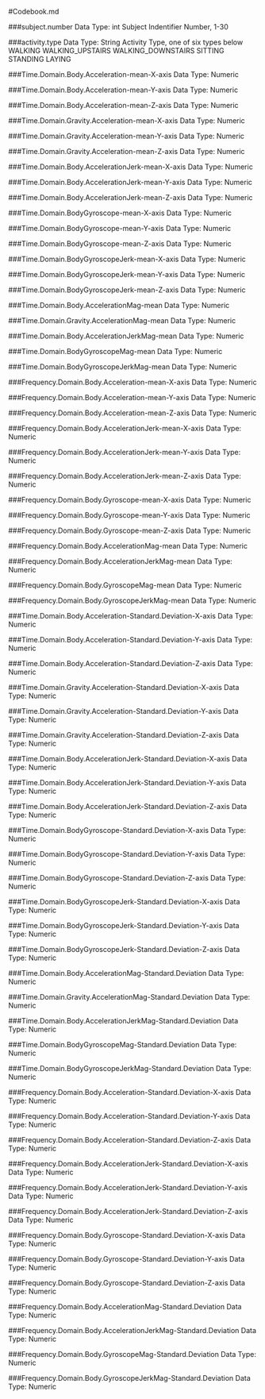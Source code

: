 #Codebook.md

###subject.number
Data Type: int
Subject Indentifier Number, 1-30

###activity.type
Data Type: String
Activity Type, one of six types below
	WALKING
	WALKING_UPSTAIRS
	WALKING_DOWNSTAIRS
	SITTING
	STANDING
	LAYING
	
###Time.Domain.Body.Acceleration-mean-X-axis
Data Type: Numeric

###Time.Domain.Body.Acceleration-mean-Y-axis
Data Type: Numeric

###Time.Domain.Body.Acceleration-mean-Z-axis
Data Type: Numeric

###Time.Domain.Gravity.Acceleration-mean-X-axis
Data Type: Numeric

###Time.Domain.Gravity.Acceleration-mean-Y-axis
Data Type: Numeric

###Time.Domain.Gravity.Acceleration-mean-Z-axis
Data Type: Numeric

###Time.Domain.Body.AccelerationJerk-mean-X-axis
Data Type: Numeric

###Time.Domain.Body.AccelerationJerk-mean-Y-axis
Data Type: Numeric

###Time.Domain.Body.AccelerationJerk-mean-Z-axis
Data Type: Numeric

###Time.Domain.BodyGyroscope-mean-X-axis
Data Type: Numeric

###Time.Domain.BodyGyroscope-mean-Y-axis
Data Type: Numeric

###Time.Domain.BodyGyroscope-mean-Z-axis
Data Type: Numeric

###Time.Domain.BodyGyroscopeJerk-mean-X-axis
Data Type: Numeric

###Time.Domain.BodyGyroscopeJerk-mean-Y-axis
Data Type: Numeric

###Time.Domain.BodyGyroscopeJerk-mean-Z-axis
Data Type: Numeric

###Time.Domain.Body.AccelerationMag-mean
Data Type: Numeric

###Time.Domain.Gravity.AccelerationMag-mean
Data Type: Numeric

###Time.Domain.Body.AccelerationJerkMag-mean
Data Type: Numeric

###Time.Domain.BodyGyroscopeMag-mean
Data Type: Numeric

###Time.Domain.BodyGyroscopeJerkMag-mean
Data Type: Numeric

###Frequency.Domain.Body.Acceleration-mean-X-axis
Data Type: Numeric

###Frequency.Domain.Body.Acceleration-mean-Y-axis
Data Type: Numeric

###Frequency.Domain.Body.Acceleration-mean-Z-axis
Data Type: Numeric

###Frequency.Domain.Body.AccelerationJerk-mean-X-axis
Data Type: Numeric

###Frequency.Domain.Body.AccelerationJerk-mean-Y-axis
Data Type: Numeric

###Frequency.Domain.Body.AccelerationJerk-mean-Z-axis
Data Type: Numeric

###Frequency.Domain.Body.Gyroscope-mean-X-axis
Data Type: Numeric

###Frequency.Domain.Body.Gyroscope-mean-Y-axis
Data Type: Numeric

###Frequency.Domain.Body.Gyroscope-mean-Z-axis
Data Type: Numeric

###Frequency.Domain.Body.AccelerationMag-mean
Data Type: Numeric

###Frequency.Domain.Body.AccelerationJerkMag-mean
Data Type: Numeric

###Frequency.Domain.Body.GyroscopeMag-mean
Data Type: Numeric

###Frequency.Domain.Body.GyroscopeJerkMag-mean
Data Type: Numeric

###Time.Domain.Body.Acceleration-Standard.Deviation-X-axis
Data Type: Numeric

###Time.Domain.Body.Acceleration-Standard.Deviation-Y-axis
Data Type: Numeric

###Time.Domain.Body.Acceleration-Standard.Deviation-Z-axis
Data Type: Numeric

###Time.Domain.Gravity.Acceleration-Standard.Deviation-X-axis
Data Type: Numeric

###Time.Domain.Gravity.Acceleration-Standard.Deviation-Y-axis
Data Type: Numeric

###Time.Domain.Gravity.Acceleration-Standard.Deviation-Z-axis
Data Type: Numeric

###Time.Domain.Body.AccelerationJerk-Standard.Deviation-X-axis
Data Type: Numeric

###Time.Domain.Body.AccelerationJerk-Standard.Deviation-Y-axis
Data Type: Numeric

###Time.Domain.Body.AccelerationJerk-Standard.Deviation-Z-axis
Data Type: Numeric

###Time.Domain.BodyGyroscope-Standard.Deviation-X-axis
Data Type: Numeric

###Time.Domain.BodyGyroscope-Standard.Deviation-Y-axis
Data Type: Numeric

###Time.Domain.BodyGyroscope-Standard.Deviation-Z-axis
Data Type: Numeric

###Time.Domain.BodyGyroscopeJerk-Standard.Deviation-X-axis
Data Type: Numeric

###Time.Domain.BodyGyroscopeJerk-Standard.Deviation-Y-axis
Data Type: Numeric

###Time.Domain.BodyGyroscopeJerk-Standard.Deviation-Z-axis
Data Type: Numeric

###Time.Domain.Body.AccelerationMag-Standard.Deviation
Data Type: Numeric

###Time.Domain.Gravity.AccelerationMag-Standard.Deviation
Data Type: Numeric

###Time.Domain.Body.AccelerationJerkMag-Standard.Deviation
Data Type: Numeric

###Time.Domain.BodyGyroscopeMag-Standard.Deviation
Data Type: Numeric

###Time.Domain.BodyGyroscopeJerkMag-Standard.Deviation
Data Type: Numeric

###Frequency.Domain.Body.Acceleration-Standard.Deviation-X-axis
Data Type: Numeric

###Frequency.Domain.Body.Acceleration-Standard.Deviation-Y-axis
Data Type: Numeric

###Frequency.Domain.Body.Acceleration-Standard.Deviation-Z-axis
Data Type: Numeric

###Frequency.Domain.Body.AccelerationJerk-Standard.Deviation-X-axis
Data Type: Numeric

###Frequency.Domain.Body.AccelerationJerk-Standard.Deviation-Y-axis
Data Type: Numeric

###Frequency.Domain.Body.AccelerationJerk-Standard.Deviation-Z-axis
Data Type: Numeric

###Frequency.Domain.Body.Gyroscope-Standard.Deviation-X-axis
Data Type: Numeric

###Frequency.Domain.Body.Gyroscope-Standard.Deviation-Y-axis
Data Type: Numeric

###Frequency.Domain.Body.Gyroscope-Standard.Deviation-Z-axis
Data Type: Numeric

###Frequency.Domain.Body.AccelerationMag-Standard.Deviation
Data Type: Numeric

###Frequency.Domain.Body.AccelerationJerkMag-Standard.Deviation
Data Type: Numeric

###Frequency.Domain.Body.GyroscopeMag-Standard.Deviation
Data Type: Numeric

###Frequency.Domain.Body.GyroscopeJerkMag-Standard.Deviation
Data Type: Numeric

